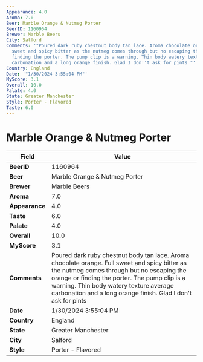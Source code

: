 ```yaml
---
Appearance: 4.0
Aroma: 7.0
Beer: Marble Orange & Nutmeg Porter
BeerID: 1160964
Brewer: Marble Beers
City: Salford
Comments: '"Poured dark ruby chestnut body tan lace. Aroma chocolate orange. Full
  sweet and spicy bitter as the nutmeg comes through but no escaping the orange or
  finding the porter. The pump clip is a warning. Thin body watery texture average
  carbonation and a long orange finish. Glad I don''t ask for pints "'
Country: England
Date: '"1/30/2024 3:55:04 PM"'
MyScore: 3.1
Overall: 10.0
Palate: 4.0
State: Greater Manchester
Style: Porter - Flavored
Taste: 6.0
---
```


# Marble Orange & Nutmeg Porter

| Field         | Value |
|---------------|-------|
| **BeerID** | 1160964 |
| **Beer** | Marble Orange & Nutmeg Porter |
| **Brewer** | Marble Beers |
| **Aroma** | 7.0 |
| **Appearance** | 4.0 |
| **Taste** | 6.0 |
| **Palate** | 4.0 |
| **Overall** | 10.0 |
| **MyScore** | 3.1 |
| **Comments** | Poured dark ruby chestnut body tan lace. Aroma chocolate orange. Full sweet and spicy bitter as the nutmeg comes through but no escaping the orange or finding the porter. The pump clip is a warning. Thin body watery texture average carbonation and a long orange finish. Glad I don't ask for pints  |
| **Date** | 1/30/2024 3:55:04 PM |
| **Country** | England |
| **State** | Greater Manchester |
| **City** | Salford |
| **Style** | Porter - Flavored |
